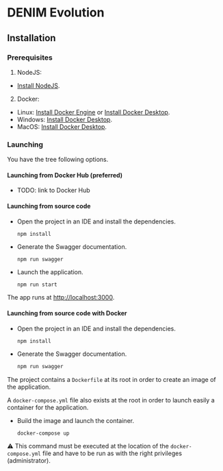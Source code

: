 # DENIM Evolution

## Installation

### Prerequisites

1. NodeJS:

- [Install NodeJS](https://nodejs.org/fr/download).

2. Docker:

- Linux: [Install Docker Engine](https://docs.docker.com/engine/install/)
  or [Install Docker Desktop](https://docs.docker.com/desktop/setup/install/linux/).
- Windows: [Install Docker Desktop](https://docs.docker.com/desktop/setup/install/windows-install/).
- MacOS: [Install Docker Desktop](https://docs.docker.com/desktop/setup/install/mac-install/).

### Launching

You have the tree following options.

#### Launching from Docker Hub (preferred)

- TODO: link to Docker Hub

#### Launching from source code

- Open the project in an IDE and install the dependencies.

  ```shell
  npm install
  ```

- Generate the Swagger documentation.

  ```bash
  npm run swagger
  ```

- Launch the application.
  ```shell
  npm run start
  ```

The app runs at [http://localhost:3000](http://localhost:3000).

#### Launching from source code with Docker

- Open the project in an IDE and install the dependencies.

  ```shell
  npm install
  ```

- Generate the Swagger documentation.
  ```bash
  npm run swagger
  ```

The project contains a `Dockerfile` at its root in order to create an image of the application.

A `docker-compose.yml` file also exists at the root in order to launch easily a container for the application.

- Build the image and launch the container.

  ```bash
  docker-compose up
  ```

⚠️ This command must be executed at the location of the `docker-compose.yml` file and have to be run as with the
right privileges (administrator).
